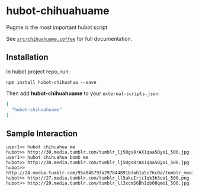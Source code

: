 # hubot-chihuahuame

Pugme is the most important hubot script

See [`src/chihuahuame.coffee`](src/chihuahuame.coffee) for full documentation.

## Installation

In hubot project repo, run:

`npm install hubot-chihuahua --save`

Then add **hubot-chihuahuame** to your `external-scripts.json`:

```json
[
  "hubot-chihuahuame"
]
```

## Sample Interaction

```
user1>> hubot chihuahua me
hubot>> http://30.media.tumblr.com/tumblr_lj50gs8rAX1qaa50yo1_500.jpg
user1>> hubot chihuahua bomb me
hubot>> http://30.media.tumblr.com/tumblr_lj50gs8rAX1qaa50yo1_500.jpg
hubot>> http://24.media.tumblr.com/95a84579fa297844891b3ab1a5c76c0a/tumblr_mooibbcKl51rylzllo1_500.jpg
hubot>> http://27.media.tumblr.com/tumblr_ll5akuIrji1qk3h3co1_500.png
hubot>> http://29.media.tumblr.com/tumblr_ll3xcmS6Bh1qb08qmo1_500.jpg
```
